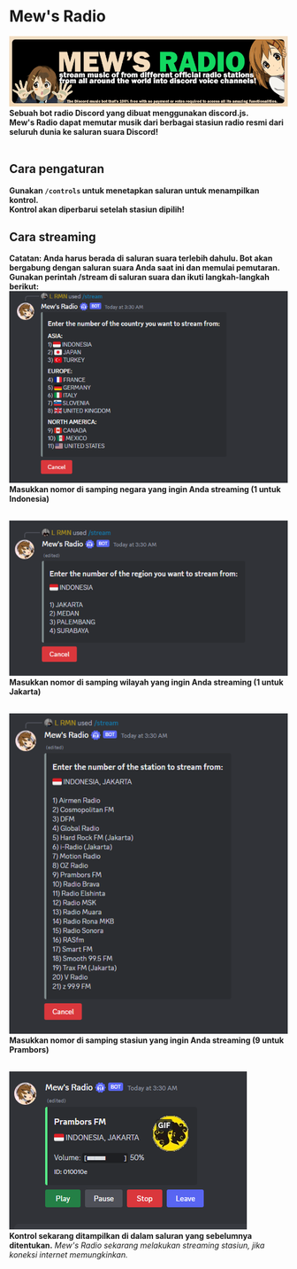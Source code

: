 # Mew's Radio
![bot logo](/assets/mewradio.png)
<br />
**Sebuah bot radio Discord yang dibuat menggunakan discord.js.**
<br />
**Mew's Radio dapat memutar musik dari berbagai stasiun radio resmi dari seluruh dunia ke saluran suara Discord!**
<br />
<br />

## Cara pengaturan
**Gunakan ``/controls`` untuk menetapkan saluran untuk menampilkan kontrol.**
<br />
**Kontrol akan diperbarui setelah stasiun dipilih!**

## Cara streaming
**Catatan: Anda harus berada di saluran suara terlebih dahulu. Bot akan bergabung dengan saluran suara Anda saat ini dan memulai pemutaran.**
**Gunakan perintah /stream di saluran suara dan ikuti langkah-langkah berikut:**
<br />
![stream setup 1](/assets/1.png)
<br />
**Masukkan nomor di samping negara yang ingin Anda streaming (1 untuk Indonesia)**
<br />
<br />

![stream setup 2](/assets/2.png)
<br />
**Masukkan nomor di samping wilayah yang ingin Anda streaming (1 untuk Jakarta)**
<br />
<br />

![stream setup 3](/assets/3.png)
<br />
**Masukkan nomor di samping stasiun yang ingin Anda streaming (9 untuk Prambors)**
<br />
<br />

![stream setup 4](/assets/4.png)
<br />
**Kontrol sekarang ditampilkan di dalam saluran yang sebelumnya ditentukan.**
*Mew's Radio sekarang melakukan streaming stasiun, jika koneksi internet memungkinkan.*
<br />
<br />
